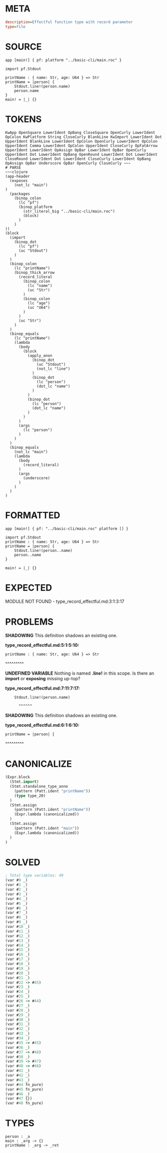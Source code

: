# META
~~~ini
description=Effectful function type with record parameter
type=file
~~~
# SOURCE
~~~roc
app [main!] { pf: platform "../basic-cli/main.roc" }

import pf.Stdout

printName : { name: Str, age: U64 } => Str
printName = |person| {
    Stdout.line!(person.name)
    person.name
}
main! = |_| {}
~~~
# TOKENS
~~~text
KwApp OpenSquare LowerIdent OpBang CloseSquare OpenCurly LowerIdent OpColon KwPlatform String CloseCurly BlankLine KwImport LowerIdent Dot UpperIdent BlankLine LowerIdent OpColon OpenCurly LowerIdent OpColon UpperIdent Comma LowerIdent OpColon UpperIdent CloseCurly OpFatArrow UpperIdent LowerIdent OpAssign OpBar LowerIdent OpBar OpenCurly UpperIdent Dot LowerIdent OpBang OpenRound LowerIdent Dot LowerIdent CloseRound LowerIdent Dot LowerIdent CloseCurly LowerIdent OpBang OpAssign OpBar Underscore OpBar OpenCurly CloseCurly ~~~
# PARSE
~~~clojure
(app-header
  (exposes
    (not_lc "main")
)
  (packages
    (binop_colon
      (lc "pf")
      (binop_platform
        (str_literal_big "../basic-cli/main.roc")
        (block)
      )
    )
))
(block
  (import
    (binop_dot
      (lc "pf")
      (uc "Stdout")
    )
  )
  (binop_colon
    (lc "printName")
    (binop_thick_arrow
      (record_literal
        (binop_colon
          (lc "name")
          (uc "Str")
        )
        (binop_colon
          (lc "age")
          (uc "U64")
        )
      )
      (uc "Str")
    )
  )
  (binop_equals
    (lc "printName")
    (lambda
      (body
        (block
          (apply_anon
            (binop_dot
              (uc "Stdout")
              (not_lc "line")
            )
            (binop_dot
              (lc "person")
              (dot_lc "name")
            )
          )
          (binop_dot
            (lc "person")
            (dot_lc "name")
          )
        )
      )
      (args
        (lc "person")
      )
    )
  )
  (binop_equals
    (not_lc "main")
    (lambda
      (body
        (record_literal)
      )
      (args
        (underscore)
      )
    )
  )
)
~~~
# FORMATTED
~~~roc
app [main!] { pf: "../basic-cli/main.roc" platform [] }

import pf.Stdout
printName : { name: Str, age: U64 } => Str
printName = |person| {
	Stdout.line!(person..name)
	person..name
}

main! = |_| {}
~~~
# EXPECTED
MODULE NOT FOUND - type_record_effectful.md:3:1:3:17
# PROBLEMS
**SHADOWING**
This definition shadows an existing one.

**type_record_effectful.md:5:1:5:10:**
```roc
printName : { name: Str, age: U64 } => Str
```
^^^^^^^^^


**UNDEFINED VARIABLE**
Nothing is named **.line!** in this scope.
Is there an **import** or **exposing** missing up-top?

**type_record_effectful.md:7:11:7:17:**
```roc
    Stdout.line!(person.name)
```
          ^^^^^^


**SHADOWING**
This definition shadows an existing one.

**type_record_effectful.md:6:1:6:10:**
```roc
printName = |person| {
```
^^^^^^^^^


# CANONICALIZE
~~~clojure
(Expr.block
  (Stmt.import)
  (Stmt.standalone_type_anno
    (pattern (Patt.ident "printName"))
    (type type_20)
  )
  (Stmt.assign
    (pattern (Patt.ident "printName"))
    (Expr.lambda (canonicalized))
  )
  (Stmt.assign
    (pattern (Patt.ident "main"))
    (Expr.lambda (canonicalized))
  )
)
~~~
# SOLVED
~~~clojure
; Total type variables: 49
(var #0 _)
(var #1 _)
(var #2 _)
(var #3 _)
(var #4 _)
(var #5 _)
(var #6 _)
(var #7 _)
(var #8 _)
(var #9 _)
(var #10 _)
(var #11 _)
(var #12 _)
(var #13 _)
(var #14 _)
(var #15 _)
(var #16 _)
(var #17 _)
(var #18 _)
(var #19 _)
(var #20 _)
(var #21 _)
(var #22 -> #45)
(var #23 _)
(var #24 _)
(var #25 _)
(var #26 -> #44)
(var #27 _)
(var #28 _)
(var #29 _)
(var #30 _)
(var #31 _)
(var #32 _)
(var #33 _)
(var #34 _)
(var #35 -> #45)
(var #36 _)
(var #37 -> #48)
(var #38 _)
(var #39 -> #47)
(var #40 -> #48)
(var #41 _)
(var #42 _)
(var #43 _)
(var #44 fn_pure)
(var #45 fn_pure)
(var #46 _)
(var #47 {})
(var #48 fn_pure)
~~~
# TYPES
~~~roc
person : _a
main : _arg -> {}
printName : _arg -> _ret
~~~
